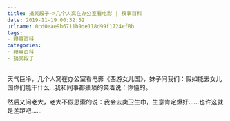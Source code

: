 ```yaml
---
title: 搞笑段子->几个人窝在办公室看电影 | 糗事百科
date: 2019-11-19 00:32:52
urlname: 0cd0eae9b6711b9de118d99f1724ef8b
tags: 
- 糗事百科
categories:
- 糗事百科
- 搞笑段子
---
```

天气巨冷，几个人窝在办公室看电影《西游女儿国》，妹子问我们：假如能去女儿国你们能干什么…我和同事都猥琐的笑着说：你懂的。

然后又问老大，老大不假思索的说：我会去卖卫生巾，生意肯定爆好……也许这就是差距吧……



